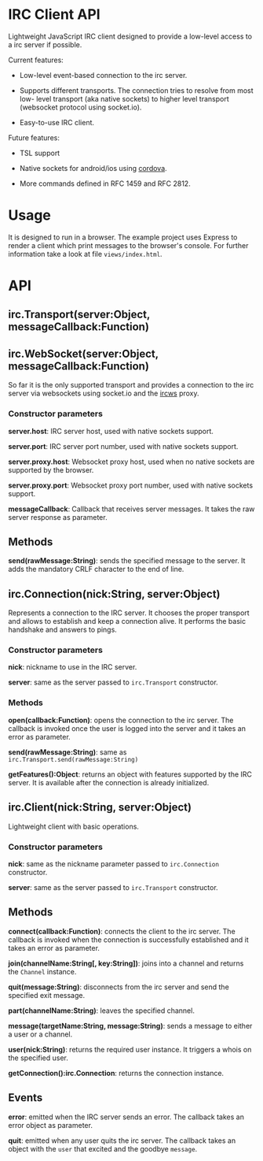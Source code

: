 # IRC Client API

Lightweight JavaScript IRC client designed to provide a low-level access to a
irc server if possible.

Current features:

* Low-level event-based connection to the irc server.

* Supports different transports. The connection tries to resolve from most low-
level transport (aka native sockets) to higher level transport (websocket
protocol using socket.io).

* Easy-to-use IRC client.

Future features:

* TSL support

* Native sockets for android/ios using [cordova](https://cordova.apache.org/).

* More commands defined in RFC 1459 and RFC 2812.

# Usage

It is designed to run in a browser. The example project uses Express to render a
client which print messages to the browser's console. For further information
take a look at file ```views/index.html```.

# API

## irc.Transport(server:Object, messageCallback:Function)
## irc.WebSocket(server:Object, messageCallback:Function)

So far it is the only supported transport and provides a connection to the irc
server via websockets using socket.io and the [ircws](https://github.com/tjfontaine/node-ircws) proxy.

### Constructor parameters

**server.host**: IRC server host, used with native sockets support.

**server.port**: IRC server port number, used with native sockets support.

**server.proxy.host**: Websocket proxy host, used when no native sockets are
supported by the browser.

**server.proxy.port**: Websocket proxy port number, used with native sockets
support.

**messageCallback**: Callback that receives server messages. It takes the raw
server response as parameter.

## Methods

**send(rawMessage:String)**: sends the specified message to the server. It adds
the mandatory CRLF character to the end of line.

## irc.Connection(nick:String, server:Object)

Represents a connection to the IRC server. It chooses the proper transport and
allows to establish and keep a connection alive. It performs the basic handshake
and answers to pings.

### Constructor parameters

**nick**: nickname to use in the IRC server.

**server**: same as the server passed to ```irc.Transport``` constructor.

### Methods

**open(callback:Function)**: opens the connection to the irc server. The callback
is invoked once the user is logged into the server and it takes an error
as parameter.

**send(rawMessage:String)**: same as ```irc.Transport.send(rawMessage:String)```

**getFeatures():Object**: returns an object with features supported by the IRC
server. It is available after the connection is already initialized.

## irc.Client(nick:String, server:Object)

Lightweight client with basic operations.

### Constructor parameters

**nick**: same as the nickname parameter passed to ```irc.Connection```
constructor.

**server**: same as the server passed to ```irc.Transport``` constructor.

## Methods

**connect(callback:Function)**: connects the client to the irc server. The
callback is invoked when the connection is successfully established and it takes
an error as parameter.

**join(channelName:String[, key:String])**: joins into a channel and returns the
```Channel``` instance.

**quit(message:String)**: disconnects from the irc server and send the specified
exit message.

**part(channelName:String)**: leaves the specified channel.

**message(targetName:String, message:String)**: sends a message to either a user
or a channel.

**user(nick:String)**: returns the required user instance. It triggers a whois
on the specified user.

**getConnection():irc.Connection**: returns the connection instance.

## Events

**error**: emitted when the IRC server sends an error. The callback takes an
error object as parameter.

**quit**: emitted when any user quits the irc server. The callback takes an
object with the ```user``` that excited and the goodbye ```message```.
